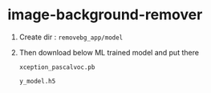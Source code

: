 # image-background-remover

1. Create dir : `removebg_app/model`

2. Then download below ML trained model and put there

    `xception_pascalvoc.pb`

    `y_model.h5`
